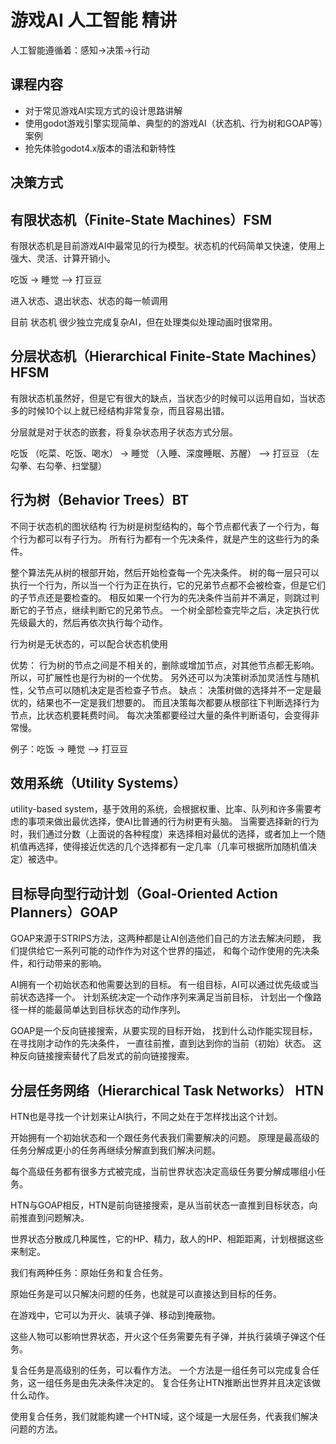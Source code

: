 # 游戏AI 人工智能 精讲

人工智能遵循着：感知->决策->行动

## 课程内容

- 对于常见游戏AI实现方式的设计思路讲解
- 使用godot游戏引擎实现简单、典型的的游戏AI（状态机、行为树和GOAP等）案例
- 抢先体验godot4.x版本的语法和新特性

## 决策方式

## 有限状态机（Finite-State Machines）FSM

有限状态机是目前游戏AI中最常见的行为模型。状态机的代码简单又快速，使用上强大、灵活、计算开销小。

吃饭 -> 睡觉 —> 打豆豆

进入状态、退出状态、状态的每一帧调用

目前 状态机 很少独立完成复杂AI，但在处理类似处理动画时很常用。

## 分层状态机（Hierarchical Finite-State Machines）HFSM

有限状态机虽然好，但是它有很大的缺点，当状态少的时候可以运用自如，当状态多的时候10个以上就已经结构非常复杂，而且容易出错。

分层就是对于状态的嵌套，将复杂状态用子状态方式分层。

吃饭 （吃菜、吃饭、喝水）
-> 睡觉 （入睡、深度睡眠、苏醒）
—> 打豆豆 （左勾拳、右勾拳、扫堂腿）

## 行为树（Behavior Trees）BT

不同于状态机的图状结构
行为树是树型结构的，每个节点都代表了一个行为，每个行为都可以有子行为。
所有行为都有一个先决条件，就是产生的这些行为的条件。

整个算法先从树的根部开始，然后开始检查每一个先决条件。
树的每一层只可以执行一个行为，所以当一个行为正在执行，它的兄弟节点都不会被检查，但是它们的子节点还是要检查的。
相反如果一个行为的先决条件当前并不满足，则跳过判断它的子节点，继续判断它的兄弟节点。
一个树全部检查完毕之后，决定执行优先级最大的，然后再依次执行每个动作。

行为树是无状态的，可以配合状态机使用

优势：
行为树的节点之间是不相关的，删除或增加节点，对其他节点都无影响。
所以，可扩展性也是行为树的一个优势。
另外还可以为决策树添加灵活性与随机性，父节点可以随机决定是否检查子节点。
缺点：
决策树做的选择并不一定是最优的，结果也不一定是我们想要的。
而且决策每次都要从根部往下判断选择行为节点，比状态机要耗费时间。
每次决策都要经过大量的条件判断语句，会变得非常慢。

例子：吃饭 -> 睡觉 —> 打豆豆

## 效用系统（Utility Systems）

utility-based system，基于效用的系统，会根据权重、比率、队列和许多需要考虑的事项来做出最优选择，使AI比普通的行为树更有头脑。
当需要选择新的行为时，我们通过分数（上面说的各种程度）来选择相对最优的选择，或者加上一个随机值再选择，使得接近优选的几个选择都有一定几率（几率可根据所加随机值决定）被选中。

## 目标导向型行动计划（Goal-Oriented Action  Planners）GOAP

GOAP来源于STRIPS方法，这两种都是让AI创造他们自己的方法去解决问题，
我们提供给它一系列可能的动作作为对这个世界的描述，
和每个动作使用的先决条件，和行动带来的影响。

AI拥有一个初始状态和他需要达到的目标。
有一组目标，AI可以通过优先级或当前状态选择一个。
计划系统决定一个动作序列来满足当前目标，
计划出一个像路径一样的能最简单达到目标状态的动作序列。

GOAP是一个反向链接搜索，从要实现的目标开始，
找到什么动作能实现目标，在寻找刚才动作的先决条件，
一直往前推，直到达到你的当前（初始）状态。
这种反向链接搜索替代了启发式的前向链接搜索。


## 分层任务网络（Hierarchical Task Networks） HTN

HTN也是寻找一个计划来让AI执行，不同之处在于怎样找出这个计划。

开始拥有一个初始状态和一个跟任务代表我们需要解决的问题。
原理是最高级的任务分解成更小的任务再继续分解直到我们解决问题。

每个高级任务都有很多方式被完成，当前世界状态决定高级任务要分解成哪组小任务。

HTN与GOAP相反，HTN是前向链接搜索，是从当前状态一直推到目标状态，向前推直到问题解决。

世界状态分散成几种属性，它的HP、精力，敌人的HP、相距距离，计划根据这些来制定。

我们有两种任务：原始任务和复合任务。

原始任务是可以只解决问题的任务，也就是可以直接达到目标的任务。

在游戏中，它可以为开火、装填子弹、移动到掩蔽物。

这些人物可以影响世界状态，开火这个任务需要先有子弹，并执行装填子弹这个任务。

复合任务是高级别的任务，可以看作方法。
一个方法是一组任务可以完成复合任务，这一组任务是由先决条件决定的。
复合任务让HTN推断出世界并且决定该做什么动作。

使用复合任务，我们就能构建一个HTN域，这个域是一大层任务，代表我们解决问题的方法。
